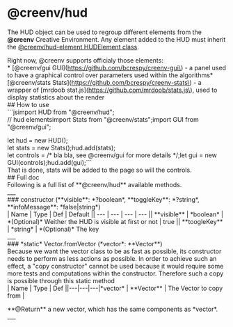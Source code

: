 # @creenv/hud

The HUD object can be used to regroup different elements from the **@creenv** Creative Environment. Any element added to the HUD must inherit the [@creenv/hud-element HUDElement class](https://github.com/bcrespy/creenv-hud-element).

  
Right now, @creenv supports officialy those elements:  
\* \[@creenv/gui GUI\]\(https://github.com/bcrespy/creenv-gui\) - a panel used to have a graphical control over parameters used within the algorithms\* \[@creenv/stats Stats\]\(https://github.com/bcrespy/creenv-stats\) - a wrapper of \[mrdoob stat.js\]\(https://github.com/mrdoob/stats.js\), used to display statistics about the render  
\#\# How to use  
\`\`\`jsimport HUD from "@creenv/hud";  
// hud elementsimport Stats from "@creenv/stats";import GUI from "@creenv/gui";  
  
let hud = new HUD\(\);  
let stats = new Stats\(\);hud.add\(stats\);  
let controls = /\* bla bla, see @creenv/gui for more details \*/;let gui = new GUI\(controls\);hud.add\(gui\);\`\`\`  
That is done, stats will be added to the page so will the controls.  
\#\# Full doc  
Following is a full list of \*\*@creenv/hud\*\* available methods.  
\_\_\_  
\#\#\# constructor \(\*\*visible\*\*: \*?boolean\*, \*\*toggleKey\*\*: \*?string\*, \*\*infoMessage\*\*: \*false\|string\*\)  
\| Name \| Type \| Def \| Default \|\| --- \| --- \| --- \| --- \|\| \*\*visible\*\* \| \*boolean\* \| \*\(Optional\)\* Weither the HUD is visible at first or not \| true \|\| \*\*toogleKey\*\* \| \*string\* \| \*\(Optional\)\* The key  
\_\_\_  
\#\#\# \*static\* Vector.fromVector \(\*vector\*: \*\*Vector\*\*\)  
Because we want the vector class to be as fast as possible, its constructor needs to perform as less actions as possible. In order to achieve such an effect, a "copy constructor" cannot be used because it would require some more tests and computations within the constructor. Therefore such a copy is possible through this static method  
\| Name \| Type \| Def \|\|---\|---\|---\|\*vector\* \| \*\*Vector\*\* \| The Vector to copy from \|  
  
\*\*@Return\*\* a new vector, which has the same components as \*vector\*.  
\_\_\_

